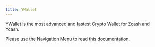 ```yaml
---
title: YWallet
---
```


YWallet is the most advanced and fastest 
Crypto Wallet for Zcash and Ycash.

Please use the Navigation Menu to
read this documentation.

